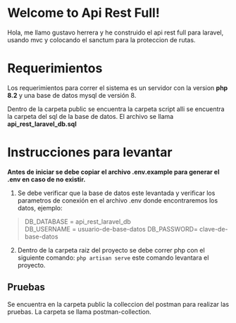 # Welcome to Api Rest Full!

Hola, me llamo gustavo herrera y he construido el api rest full para laravel, usando mvc y colocando el sanctum para la proteccion de rutas.


# Requerimientos
Los requerimientos para correr el sistema es un servidor con la version  **php 8.2** y una base de datos mysql de versión 8.

Dentro de la carpeta public se encuentra la carpeta script alli se encuentra la carpeta del sql de la base de datos. El archivo se llama **api_rest_laravel_db.sql**


# Instrucciones para levantar

**Antes de iniciar se debe copiar el archivo .env.example para generar el .env en caso de no existir.**

1. Se debe verificar que la base de datos este levantada y verificar los parametros de conexión en el archivo .env donde encontraremos los datos, ejemplo:  
> DB_DATABASE = api_rest_laravel_db                                 
> DB_USERNAME = usuario-de-base-datos
> DB_PASSWORD= clave-de-base-datos
2. Dentro de la carpeta raiz del proyecto se debe correr php con el siguiente comando: ```php artisan serve``` este comando levantara el proyecto.

## Pruebas
Se encuentra en la carpeta public la colleccion del postman para realizar las pruebas. La carpeta se llama postman-collection.